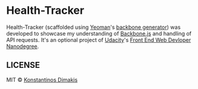 # Health-Tracker

Health-Tracker (scaffolded using [Yeoman](http://yeoman.io/)'s [backbone generator](https://github.com/yeoman/generator-backbone)) was developed to showcase my understanding of [Backbone.js](http://backbonejs.org/) and handling of API requests. It's an optional project of [Udacity](https://www.udacity.com/)'s [Front End Web Devloper Nanodegree](https://www.udacity.com/course/front-end-web-developer-nanodegree--nd001).

## LICENSE
MIT © [Konstantinos Dimakis](https://github.com/KonstantinosDimakis)
